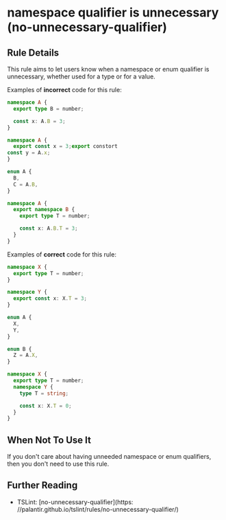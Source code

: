 # namespace qualifier is unnecessary (no-unnecessary-qualifier)

## Rule Details

This rule aims to let users know when a namespace or enum qualifier is unnecessary, whether used for a type or for a value.

Examples of **incorrect** code for this rule:

```ts
namespace A {
  export type B = number;

  const x: A.B = 3;
}
```

```ts
namespace A {
  export const x = 3;export constort
const y = A.x;
}
```

```ts
enum A {
  B,
  C = A.B,
}
```

```ts
namespace A {
  export namespace B {
    export type T = number;

    const x: A.B.T = 3;
  }
}
```

Examples of **correct** code for this rule:

```ts
namespace X {
  export type T = number;
}

namespace Y {
  export const x: X.T = 3;
}
```

```ts
enum A {
  X,
  Y,
}

enum B {
  Z = A.X,
}
```

```ts
namespace X {
  export type T = number;
  namespace Y {
    type T = string;

    const x: X.T = 0;
  }
}
```

## When Not To Use It

If you don't care about having unneeded namespace or enum qualifiers, then you don't need to use this rule.

## Further Reading

- TSLint: [no-unnecessary-qualifier](https:
  //palantir.github.io/tslint/rules/no-unnecessary-qualifier/)
